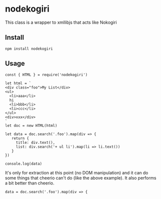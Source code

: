 # nodekogiri
This class is a wrapper to xmllibjs that acts like Nokogiri

## Install

```
npm install nodekogiri
```
## Usage
```
const { HTML } = require('nodekogiri')

let html = `
<div class="foo">My List</div>
<ul>
  <li>aaa</li>
  hi
  <li>bbb</li>
  <li>ccc</li>
</ul>
<div>xxx</div>
`
let doc = new HTML(html)

let data = doc.search('.foo').map(div => {
   return {
     title: div.text(),
     list: div.search('+ ul li').map(li => li.text())
   }
})

console.log(data)
```
It's only for extraction at this point (no DOM manipulation) and it can do some things that cheerio can't do (like the above example). It also performs a bit better than cheerio.
```
data = doc.search('.foo').map(div => {
```